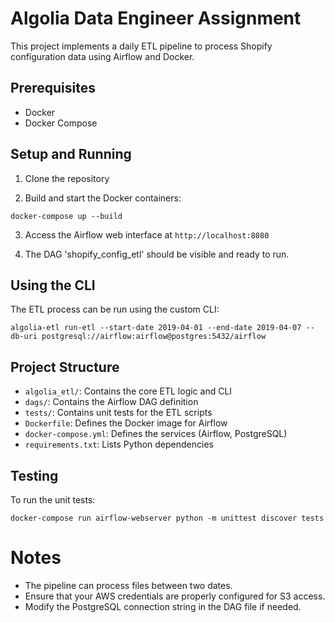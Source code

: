 # Algolia Data Engineer Assignment

This project implements a daily ETL pipeline to process Shopify configuration data using Airflow and Docker.

## Prerequisites

- Docker
- Docker Compose

## Setup and Running

1. Clone the repository

2. Build and start the Docker containers:

```
docker-compose up --build
```

3. Access the Airflow web interface at `http://localhost:8080`

4. The DAG 'shopify_config_etl' should be visible and ready to run.

## Using the CLI

The ETL process can be run using the custom CLI:

```
algolia-etl run-etl --start-date 2019-04-01 --end-date 2019-04-07 --db-uri postgresql://airflow:airflow@postgres:5432/airflow
```

## Project Structure

- `algolia_etl/`: Contains the core ETL logic and CLI
- `dags/`: Contains the Airflow DAG definition
- `tests/`: Contains unit tests for the ETL scripts
- `Dockerfile`: Defines the Docker image for Airflow
- `docker-compose.yml`: Defines the services (Airflow, PostgreSQL)
- `requirements.txt`: Lists Python dependencies

## Testing

To run the unit tests:

```
docker-compose run airflow-webserver python -m unittest discover tests
```

# Notes

- The pipeline can process files between two dates.
- Ensure that your AWS credentials are properly configured for S3 access.
- Modify the PostgreSQL connection string in the DAG file if needed.
